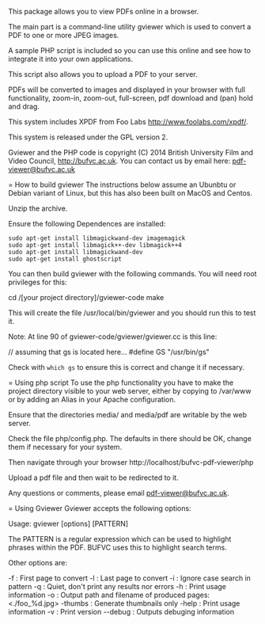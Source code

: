 This package allows you to view PDFs online in a browser.

The main part is a command-line utility gviewer which is used to convert a PDF to one or more JPEG images.

A sample PHP script is included so you can use this online and see how to integrate it into your own applications.

This script also allows you to upload a PDF to your server.

PDFs will be converted  to images and displayed in your browser with full functionality, zoom-in, zoom-out,
full-screen, pdf download and (pan) hold and drag.

This system includes XPDF from Foo Labs <http://www.foolabs.com/xpdf/>.

This system is released under the GPL version 2.

Gviewer and the PHP code is copyright (C) 2014 British University Film and Video Council, http://bufvc.ac.uk.
You can contact us by email here: pdf-viewer@bufvc.ac.uk

= How to build gviewer
The instructions below assume an Ubunbtu or Debian variant of Linux, but this has also been built on MacOS and Centos.

Unzip the archive.

Ensure the following Dependences are installed:

    sudo apt-get install libmagickwand-dev imagemagick
    sudo apt-get install libmagick++-dev libmagick++4
    sudo apt-get install libmagickwand-dev
    sudo apt-get install ghostscript

You can then build gviewer with the following commands. You will need root privileges for this:

  cd /[your project directory]/gviewer-code
  make

This will create the file /usr/local/bin/gviewer and you should run this to test it.

Note: At line 90 of gviewer-code/gviewer/gviewer.cc is this line:

  // assuming that gs is located here...
  #define GS "/usr/bin/gs"

Check with `which gs` to ensure this is correct and change it if necessary.

= Using php script
To use the php functionality you have to make the project directory visible to your web server, either by copying
to /var/www or by adding an Alias in your Apache configuration.

Ensure that the directories media/ and media/pdf are writable by the web server.

Check the file php/config.php. The defaults in there should be OK, change them if necessary for your system.

Then navigate through your browser http://localhost/bufvc-pdf-viewer/php

Upload a pdf file and then wait to be redirected to it.

Any questions or comments, please email pdf-viewer@bufvc.ac.uk.

= Using Gviewer
Gviewer accepts the following options:

Usage: gviewer [options] [PATTERN] <PDF-File>

The PATTERN is a regular expression which can be used to highlight phrases within the PDF. BUFVC uses this to highlight
search terms.

Other options are:

  -f <int>          : First page to convert
  -l <int>          : Last page to convert
  -i                : Ignore case search in pattern
  -q                : Quiet, don't print any results nor errors
  -h                : Print usage information
  -o <string>       : Output path and filename of produced pages: <./foo_%d.jpg>
  -thumbs           : Generate thumbnails only
  -help             : Print usage information
  -v                : Print version
  --debug           : Outputs debuging information
